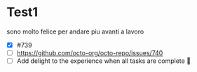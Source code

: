 # Test1
sono molto felice per andare piu avanti a lavoro

- [x] #739
- [ ] https://github.com/octo-org/octo-repo/issues/740
- [ ] Add delight to the experience when all tasks are complete :tada:
